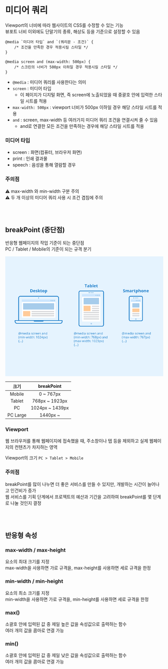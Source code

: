# 미디어 쿼리

Viewport의 너비에 따라 웹사이트의 CSS를 수정할 수 있는 기능  
뷰포트 너비 이외에도 단말기의 종류, 해상도 등을 기준으로 설정할 수 있음

```
@media `미디어 타입` and `(쿼리문 - 조건)` { 
    /* 조건을 만족한 경우 적용시킬 스타일 */ 
}
```

```
@media screen and (max-width: 500px) {
    /* 스크린의 너비가 500px 이하일 경우 적용시킬 스타일 */
}
```

* `@media` : 미디어 쿼리를 사용한다는 의미
* `screen` : 미디어 타입 
  * 이 페이지가 디지털 화면, 즉 screen에 노출되었을 때 중괄호 안에 입력한 스타일 시트를 적용
* `max-width: 500px` : viewport 너비가 500px 이하일 경우 해당 스타일 시트를 적용
* `and` : screen, max-width 등 여러가지 미디어 쿼리 조건을 연결시켜 줄 수 있음 
  * and로 연결한 모든 조건을 만족하는 경우에 해당 스타일 시트를 적용


### 미디어 타입 

* screen : 화면(컴퓨터, 브라우저 화면)
* print : 인쇄 결과물 
* speech : 음성을 통해 열람할 경우

### 주의점

⚠️ max-width 와 min-width 구분 주의  
⚠️ 두 개 이상의 미디어 쿼리 사용 시 조건 겹침에 주의

<br><br>

## breakPoint (중단점)

반응형 웹페이지의 작업 기준이 되는 중단점  
PC / Tablet / Mobile의 기준이 되는 규격 분기

![](../Images/Media-Queries.png)

|    크기     |   breakPoint    |
|:---------:|:---------------:|
|  Mobile   |    0 ~ 767px    |
|  Tablet   | 768px ~ 1923px  |
|    PC     | 1024px ~ 1439px |
| PC Large  |    1440px ~     |

### Viewport

웹 브라우저를 통해 웹페이지에 접속했을 때, 주소창이나 탭 등을 제외하고 실제 웹페이지의 컨텐츠가 차지하는 영역

Viewport의 크기 `PC > Tablet > Mobile`

### 주의점 

breakPoint를 많이 나누면 더 좋은 서비스를 만들 수 있지만, 개발하는 시간이 늘어나고 인건비가 증가  
웹 서비스를 기획 단계에서 프로젝트의 예산과 기간을 고려하여 breakPoint를 몇 단계로 나눌 것인지 결정

<br><br>

## 반응형 속성

### max-width / max-height

요소의 최대 크기를 지정   
max-width을 사용하면 가로 규격을, max-height를 사용하면 세로 규격을 한정

### min-width / min-height

요소의 최소 크기를 지정  
min-width을 사용하면 가로 규격을, min-height를 사용하면 세로 규격을 한정

### max()

소괄호 안에 입력된 값 중 제일 높은 값을 속성값으로 출력하는 함수  
여러 개의 값을 콤마로 연결 가능

### min()

소괄호 안에 입력된 값 중 제일 낮은 값을 속성값으로 출력하는 함수  
여러 개의 값을 콤마로 연결 가능
